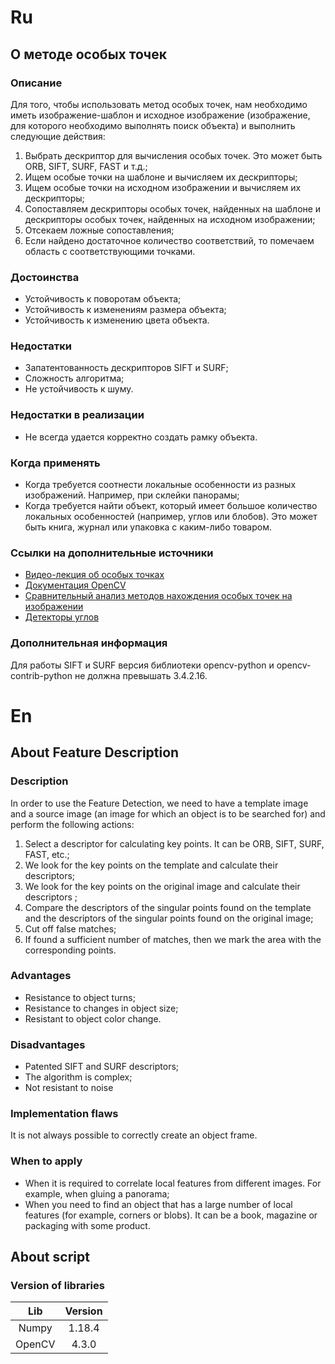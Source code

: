 # Ru
## О методе особых точек
### Описание
Для того, чтобы использовать метод особых точек, нам необходимо иметь изображение-шаблон и исходное изображение (изображение, для которого необходимо выполнять поиск объекта) и выполнить следующие действия:
1. Выбрать дескриптор для вычисления особых точек. Это может быть ORB, SIFT, SURF, FAST и т.д.;
2. Ищем особые точки на шаблоне и вычисляем их дескрипторы;
3. Ищем особые точки на исходном изображении и вычисляем их дескрипторы;
4. Сопоставляем дескрипторы особых точек, найденных на шаблоне и дескрипторы особых точек, найденных на исходном изображении;
5. Отсекаем ложные сопоставления;
6. Если найдено достаточное количество соответствий, то помечаем область с соответствующими точками.

### Достоинства
+ Устойчивость к поворотам объекта;
+ Устойчивость к изменениям размера объекта;
+ Устойчивость к изменению цвета объекта.

### Недостатки 
+ Запатентованность дескрипторов SIFT и SURF;
+ Сложность алгоритма;
+ Не устойчивость к шуму.

### Недостатки в реализации
+ Не всегда удается корректно создать рамку объекта.

### Когда применять
+ Когда требуется соотнести локальные особенности из разных изображений. Например, при склейки панорамы;
+ Когда требуется найти объект, который имеет большое количество локальных особенностей (например, углов или блобов). Это может быть книга, журнал или упаковка с каким-либо товаром.

### Ссылки на дополнительные источники
* [Видео-лекция об особых точках](https://www.youtube.com/watch?v=vFseUICis-s)
* [Документация OpenCV](https://docs.opencv.org/master/db/d27/tutorial_py_table_of_contents_feature2d.html)
* [Сравнительный анализ методов нахождения особых точек на изображении](https://nauchkor.ru/pubs/sravnitelnyy-analiz-metodov-nahozhdeniya-osobyh-tochek-na-izobrazhenii-587d363a5f1be77c40d589ec)
* [Детекторы углов](https://habr.com/ru/post/244541/)

### Дополнительная информация
Для работы SIFT и SURF версия библиотеки opencv-python и opencv-contrib-python не должна превышать 3.4.2.16.


# En
## About Feature Description
### Description
In order to use the Feature Detection, we need to have a template image and a source image (an image for which an object is to be searched for) and perform the following actions: 
1. Select a descriptor for calculating key points. It can be ORB, SIFT, SURF, FAST, etc.;
2. We look for the key points on the template and calculate their descriptors;
3. We look for the key points on the original image and calculate their descriptors ;
4. Compare the descriptors of the singular points found on the template and the descriptors of the singular points found on the original image;
5. Cut off false matches;
6. If found a sufficient number of matches, then we mark the area with the corresponding points.

### Advantages
+ Resistance to object turns;
+ Resistance to changes in object size;
+ Resistant to object color change.

### Disadvantages
+ Patented SIFT and SURF descriptors;
+ The algorithm is complex;
+ Not resistant to noise

### Implementation flaws
It is not always possible to correctly create an object frame.

### When to apply
+ When it is required to correlate local features from different images. For example, when gluing a panorama;
+ When you need to find an object that has a large number of local features (for example, corners or blobs). It can be a book, magazine or packaging with some product.


## About script
### Version of libraries
| Lib    	| 	Version
| :-------:	| :-------:
| Numpy	    |	1.18.4
| OpenCV	|	 4.3.0



